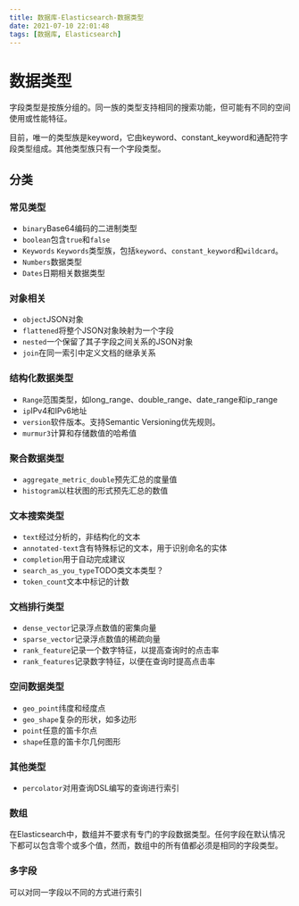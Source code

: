 ```yaml
---
title: 数据库-Elasticsearch-数据类型
date: 2021-07-10 22:01:48
tags: [数据库, Elasticsearch]
---
```


# 数据类型

字段类型是按族分组的。同一族的类型支持相同的搜索功能，但可能有不同的空间使用或性能特征。

目前，唯一的类型族是keyword，它由keyword、constant_keyword和通配符字段类型组成。其他类型族只有一个字段类型。

## 分类

### 常见类型

- `binary`Base64编码的二进制类型
- `boolean`包含`true`和`false`
- `Keywords` `Keywords`类型族，包括`keyword`、`constant_keyword`和`wildcard`。
- `Numbers`数据类型
- `Dates`日期相关数据类型

### 对象相关

- `object`JSON对象
- `flattened`将整个JSON对象映射为一个字段
- `nested`一个保留了其子字段之间关系的JSON对象
- `join`在同一索引中定义文档的继承关系

### 结构化数据类型

- `Range`范围类型，如long_range、double_range、date_range和ip_range
- `ip`IPv4和IPv6地址
- `version`软件版本。支持Semantic Versioning优先规则。
- `murmur3`计算和存储数值的哈希值

### 聚合数据类型

- `aggregate_metric_double`预先汇总的度量值
- `histogram`以柱状图的形式预先汇总的数值

### 文本搜索类型

- `text`经过分析的，非结构化的文本
- `annotated-text`含有特殊标记的文本，用于识别命名的实体
- `completion`用于自动完成建议
- `search_as_you_type`TODO类文本类型？
- `token_count`文本中标记的计数

### 文档排行类型

- `dense_vector`记录浮点数值的密集向量
- `sparse_vector`记录浮点数值的稀疏向量
- `rank_feature`记录一个数字特征，以提高查询时的点击率
- `rank_features`记录数字特征，以便在查询时提高点击率

### 空间数据类型

- `geo_point`纬度和经度点
- `geo_shape`复杂的形状，如多边形
- `point`任意的笛卡尔点
- `shape`任意的笛卡尔几何图形

### 其他类型

- `percolator`对用查询DSL编写的查询进行索引

### 数组

在Elasticsearch中，数组并不要求有专门的字段数据类型。任何字段在默认情况下都可以包含零个或多个值，然而，数组中的所有值都必须是相同的字段类型。

### 多字段

可以对同一字段以不同的方式进行索引

